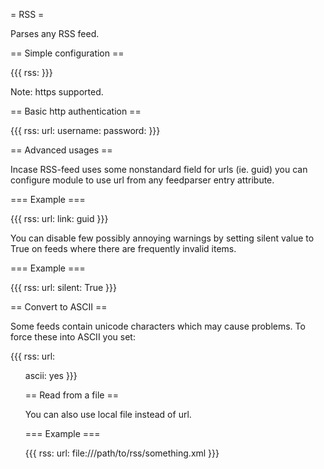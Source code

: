 = RSS =

Parses any RSS feed.

== Simple configuration ==

{{{
rss: <url>
}}}

Note: https supported.

== Basic http authentication ==

{{{
rss:
  url: <url>
  username: <name>
  password: <password>
}}}

== Advanced usages ==

Incase RSS-feed uses some nonstandard field for urls (ie. guid) you can
configure module to use url from any feedparser entry attribute.

=== Example ===

{{{
rss:
  url: <url>
  link: guid
}}}

You can disable few possibly annoying warnings by setting silent value to True on feeds where there are
frequently invalid items.

=== Example ===

{{{
rss:
  url: <url>
  silent: True
}}}

== Convert to ASCII ==

Some feeds contain unicode characters which may cause problems. To force these into ASCII you set:

{{{
rss:
  url: <ul>
  ascii: yes
}}}

== Read from a file ==

You can also use local file instead of url.

=== Example ===

{{{
rss:
  url: file:///path/to/rss/something.xml
}}}